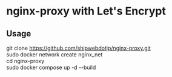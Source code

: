 # nginx-proxy with Let's Encrypt
## Usage
git clone https://github.com/shipwebdotjp/nginx-proxy.git  
sudo docker network create nginx_net  
cd nginx-proxy  
sudo docker compose up -d --build  